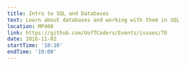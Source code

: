 ```yaml
---
title: Intro to SQL and Databases
text: Learn about databases and working with them in SQL
location: MP408
link: https://github.com/UofTCoders/Events/issues/70
date: 2016-11-02
startTime: '18:10'
endTime: '19:00'
---
```


